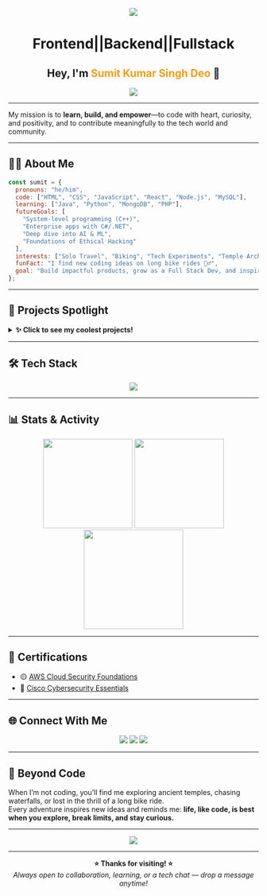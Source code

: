 <!-- Animated Banner (customize with your favorite theme or add a GIF/banner you love) -->
<p align="center">
  
  <img src= https://miro.medium.com/v2/resize:fit:828/format:webp/1*yw0TnheAGN-LPneDaTlaxw.gif>
</p>

<h1 align="center">Frontend||Backend||Fullstack</h1>
<h2 align="center">Hey, I'm <span style="color:#f39c12;">Sumit Kumar Singh Deo</span> 🚀</h2>

<p align="center">
  <img src="https://readme-typing-svg.demolab.com/?lines=MERN+Stack+Developer;Lifelong+Learner;Project+Builder;Open+Source+Enthusiast;Let’s%20build%20something%20amazing%20together!&center=true&width=600&height=45">
</p>

---
> 
My mission is to **learn, build, and empower**—to code with heart, curiosity, and positivity, and to contribute meaningfully to the tech world and community.

---

## 🧑‍💻 **About Me**

```js
const sumit = {
  pronouns: "he/him",
  code: ["HTML", "CSS", "JavaScript", "React", "Node.js", "MySQL"],
  learning: ["Java", "Python", "MongoDB", "PHP"],
  futureGoals: [
    "System-level programming (C++)",
    "Enterprise apps with C#/.NET",
    "Deep dive into AI & ML",
    "Foundations of Ethical Hacking"
  ],
  interests: ["Solo Travel", "Biking", "Tech Experiments", "Temple Architecture"],
  funFact: "I find new coding ideas on long bike rides 🚴‍♂️",
  goal: "Build impactful products, grow as a Full Stack Dev, and inspire others."
};
```

---

## 🚀 **Projects Spotlight**

<details>
  <summary><b>✨ Click to see my coolest projects!</b></summary>

| Project | Description | Tech | Link |
|---------|-------------|------|------|
| Vehicle Parking Management | Smart and user-friendly parking system | MERN | [Repo](https://github.com/SumitKumarSinghDeo/VEHICLE-PARKING-MANAGEMENT) |
| Student Data Management | Efficient student records management | Node.js, MySQL | [Repo](https://github.com/SumitKumarSinghDeo/Student-data-management) |
| Tic-Tac-Toe Game | Classic game with a twist | HTML, CSS, JS | [Repo](https://github.com/SumitKumarSinghDeo/Tic-Tac-Toe/tree/main/Tik-Tak-Toe-Game) |

</details>

---

## 🛠️ **Tech Stack**

<p align="center">
  <img src="https://skillicons.dev/icons?i=react,nodejs,mongodb,js,express,html,css,python,git,github,java,php,mysql" />
</p>

---

## 📊 **Stats & Activity**

<p align="center">
  <img src="https://github-readme-stats.vercel.app/api?username=SumitKumarSinghDeo&show_icons=true&theme=radical&hide_title=true" height="180" />
  <img src="https://github-readme-streak-stats.herokuapp.com/?user=SumitKumarSinghDeo&theme=radical" height="180"/>
  <img src="https://github-readme-activity-graph.vercel.app/graph?username=SumitKumarSinghDeo&theme=github-compact" height="200"/>
</p>

---

## 🏅 **Certifications**

- 🟡 [AWS Cloud Security Foundations](https://www.credly.com/badges/6b7ac0e9-1525-4514-a4aa-647c8b0064fd/print)
- 🔐 [Cisco Cybersecurity Essentials](https://www.credly.com/badges/f7da6c1f-82ae-4009-864a-d37c98cbd4a5)

---

## 🌐 **Connect With Me**

<p align="center">
  <a href="mailto:sksinghdeo77@gmail.com"><img src="https://img.shields.io/badge/Gmail-D14836?style=for-the-badge&logo=gmail&logoColor=white"/></a>
  <a href="https://www.linkedin.com/in/sumit-kumar-singh-deo-7439aa203"><img src="https://img.shields.io/badge/LinkedIn-0077B5?style=for-the-badge&logo=linkedin&logoColor=white"/></a>
  <a href="https://wa.me/6370102457"><img src="https://img.shields.io/badge/WhatsApp-25D366?style=for-the-badge&logo=whatsapp&logoColor=white"/></a>
</p>

---

## 🌱 **Beyond Code**

When I’m not coding, you’ll find me exploring ancient temples, chasing waterfalls, or lost in the thrill of a long bike ride.  
Every adventure inspires new ideas and reminds me: **life, like code, is best when you explore, break limits, and stay curious.**

---

<p align="center">
  <img src="https://readme-typing-svg.demolab.com?lines=Code.+Create.+Collaborate.+;Let’s%20connect%20and%20build%20something%20awesome!&center=true&width=500&height=30">
</p>

---

<p align="center">
  <b>⭐️ Thanks for visiting! ⭐️</b>
  <br/>
  <i>Always open to collaboration, learning, or a tech chat — drop a message anytime!</i>
</p>
